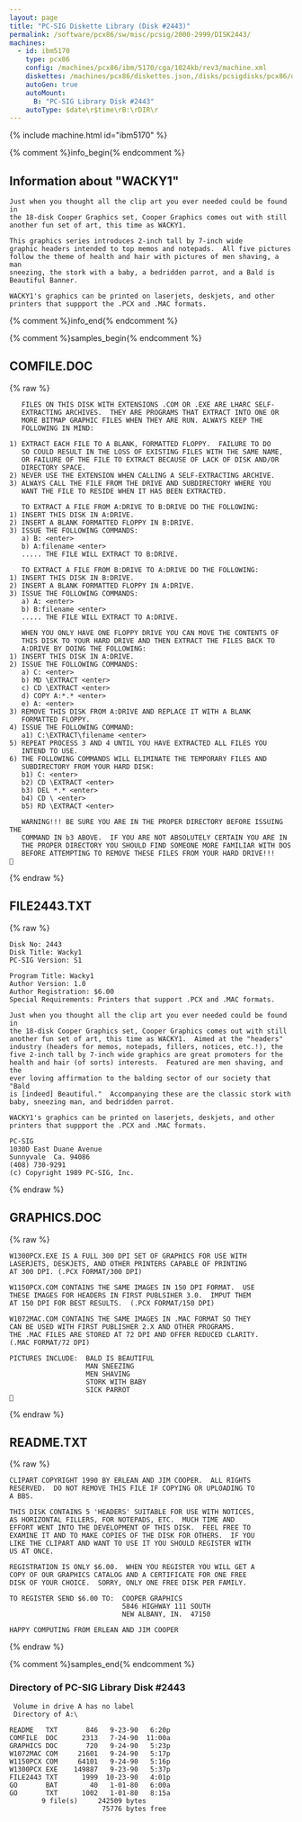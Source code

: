 ```yaml
---
layout: page
title: "PC-SIG Diskette Library (Disk #2443)"
permalink: /software/pcx86/sw/misc/pcsig/2000-2999/DISK2443/
machines:
  - id: ibm5170
    type: pcx86
    config: /machines/pcx86/ibm/5170/cga/1024kb/rev3/machine.xml
    diskettes: /machines/pcx86/diskettes.json,/disks/pcsigdisks/pcx86/diskettes.json
    autoGen: true
    autoMount:
      B: "PC-SIG Library Disk #2443"
    autoType: $date\r$time\rB:\rDIR\r
---
```


{% include machine.html id="ibm5170" %}

{% comment %}info_begin{% endcomment %}

## Information about "WACKY1"

    Just when you thought all the clip art you ever needed could be found in
    the 18-disk Cooper Graphics set, Cooper Graphics comes out with still
    another fun set of art, this time as WACKY1.
    
    This graphics series introduces 2-inch tall by 7-inch wide
    graphic headers intended to top memos and notepads.  All five pictures
    follow the theme of health and hair with pictures of men shaving, a man
    sneezing, the stork with a baby, a bedridden parrot, and a Bald is
    Beautiful Banner.
    
    WACKY1's graphics can be printed on laserjets, deskjets, and other
    printers that suppport the .PCX and .MAC formats.
{% comment %}info_end{% endcomment %}

{% comment %}samples_begin{% endcomment %}

## COMFILE.DOC

{% raw %}
```
   FILES ON THIS DISK WITH EXTENSIONS .COM OR .EXE ARE LHARC SELF-
   EXTRACTING ARCHIVES.  THEY ARE PROGRAMS THAT EXTRACT INTO ONE OR
   MORE BITMAP GRAPHIC FILES WHEN THEY ARE RUN. ALWAYS KEEP THE 
   FOLLOWING IN MIND:

1) EXTRACT EACH FILE TO A BLANK, FORMATTED FLOPPY.  FAILURE TO DO
   SO COULD RESULT IN THE LOSS OF EXISTING FILES WITH THE SAME NAME,
   OR FAILURE OF THE FILE TO EXTRACT BECAUSE OF LACK OF DISK AND/OR
   DIRECTORY SPACE.
2) NEVER USE THE EXTENSION WHEN CALLING A SELF-EXTRACTING ARCHIVE.
3) ALWAYS CALL THE FILE FROM THE DRIVE AND SUBDIRECTORY WHERE YOU
   WANT THE FILE TO RESIDE WHEN IT HAS BEEN EXTRACTED.

   TO EXTRACT A FILE FROM A:DRIVE TO B:DRIVE DO THE FOLLOWING:
1) INSERT THIS DISK IN A:DRIVE. 
2) INSERT A BLANK FORMATTED FLOPPY IN B:DRIVE. 
3) ISSUE THE FOLLOWING COMMANDS: 
   a) B: <enter>
   b) A:filename <enter> 
   ..... THE FILE WILL EXTRACT TO B:DRIVE.

   TO EXTRACT A FILE FROM B:DRIVE TO A:DRIVE DO THE FOLLOWING:
1) INSERT THIS DISK IN B:DRIVE.
2) INSERT A BLANK FORMATTED FLOPPY IN A:DRIVE. 
3) ISSUE THE FOLLOWING COMMANDS: 
   a) A: <enter>
   b) B:filename <enter> 
   ..... THE FILE WILL EXTRACT TO A:DRIVE.
 
   WHEN YOU ONLY HAVE ONE FLOPPY DRIVE YOU CAN MOVE THE CONTENTS OF
   THIS DISK TO YOUR HARD DRIVE AND THEN EXTRACT THE FILES BACK TO
   A:DRIVE BY DOING THE FOLLOWING:
1) INSERT THIS DISK IN A:DRIVE. 
2) ISSUE THE FOLLOWING COMMANDS:
   a) C: <enter> 
   b) MD \EXTRACT <enter> 
   c) CD \EXTRACT <enter>
   d) COPY A:*.* <enter> 
   e) A: <enter>
3) REMOVE THIS DISK FROM A:DRIVE AND REPLACE IT WITH A BLANK
   FORMATTED FLOPPY.  
4) ISSUE THE FOLLOWING COMMAND:
   a1) C:\EXTRACT\filename <enter>
5) REPEAT PROCESS 3 AND 4 UNTIL YOU HAVE EXTRACTED ALL FILES YOU
   INTEND TO USE.  
6) THE FOLLOWING COMMANDS WILL ELIMINATE THE TEMPORARY FILES AND 
   SUBDIRECTORY FROM YOUR HARD DISK:
   b1) C: <enter> 
   b2) CD \EXTRACT <enter> 
   b3) DEL *.* <enter>
   b4) CD \ <enter> 
   b5) RD \EXTRACT <enter>

   WARNING!!! BE SURE YOU ARE IN THE PROPER DIRECTORY BEFORE ISSUING THE 
   COMMAND IN b3 ABOVE.  IF YOU ARE NOT ABSOLUTELY CERTAIN YOU ARE IN
   THE PROPER DIRECTORY YOU SHOULD FIND SOMEONE MORE FAMILIAR WITH DOS
   BEFORE ATTEMPTING TO REMOVE THESE FILES FROM YOUR HARD DRIVE!!!

```
{% endraw %}

## FILE2443.TXT

{% raw %}
```
Disk No: 2443                                                           
Disk Title: Wacky1                                                      
PC-SIG Version: S1                                                      
                                                                        
Program Title: Wacky1                                                   
Author Version: 1.0                                                     
Author Registration: $6.00                                              
Special Requirements: Printers that support .PCX and .MAC formats.      
                                                                        
Just when you thought all the clip art you ever needed could be found in
the 18-disk Cooper Graphics set, Cooper Graphics comes out with still   
another fun set of art, this time as WACKY1.  Aimed at the "headers"    
industry (headers for memos, notepads, fillers, notices, etc.!), the    
five 2-inch tall by 7-inch wide graphics are great promoters for the    
health and hair (of sorts) interests.  Featured are men shaving, and the
ever loving affirmation to the balding sector of our society that "Bald 
is [indeed] Beautiful."  Accompanying these are the classic stork with  
baby, sneezing man, and bedridden parrot.                               
                                                                        
WACKY1's graphics can be printed on laserjets, deskjets, and other      
printers that suppport the .PCX and .MAC formats.                       
                                                                        
PC-SIG                                                                  
1030D East Duane Avenue                                                 
Sunnyvale  Ca. 94086                                                    
(408) 730-9291                                                          
(c) Copyright 1989 PC-SIG, Inc.                                         
```
{% endraw %}

## GRAPHICS.DOC

{% raw %}
```
W1300PCX.EXE IS A FULL 300 DPI SET OF GRAPHICS FOR USE WITH
LASERJETS, DESKJETS, AND OTHER PRINTERS CAPABLE OF PRINTING
AT 300 DPI. (.PCX FORMAT/300 DPI)

W1150PCX.COM CONTAINS THE SAME IMAGES IN 150 DPI FORMAT.  USE
THESE IMAGES FOR HEADERS IN FIRST PUBLSIHER 3.0.  IMPUT THEM
AT 150 DPI FOR BEST RESULTS.  (.PCX FORMAT/150 DPI)

W1072MAC.COM CONTAINS THE SAME IMAGES IN .MAC FORMAT SO THEY
CAN BE USED WITH FIRST PUBLISHER 2.X AND OTHER PROGRAMS. 
THE .MAC FILES ARE STORED AT 72 DPI AND OFFER REDUCED CLARITY.
(.MAC FORMAT/72 DPI)

PICTURES INCLUDE:  BALD IS BEAUTIFUL
                   MAN SNEEZING
                   MEN SHAVING
                   STORK WITH BABY
                   SICK PARROT

```
{% endraw %}

## README.TXT

{% raw %}
```
CLIPART COPYRIGHT 1990 BY ERLEAN AND JIM COOPER.  ALL RIGHTS
RESERVED.  DO NOT REMOVE THIS FILE IF COPYING OR UPLOADING TO 
A BBS.

THIS DISK CONTAINS 5 'HEADERS' SUITABLE FOR USE WITH NOTICES, 
AS HORIZONTAL FILLERS, FOR NOTEPADS, ETC.  MUCH TIME AND 
EFFORT WENT INTO THE DEVELOPMENT OF THIS DISK.  FEEL FREE TO 
EXAMINE IT AND TO MAKE COPIES OF THE DISK FOR OTHERS.  IF YOU
LIKE THE CLIPART AND WANT TO USE IT YOU SHOULD REGISTER WITH
US AT ONCE.

REGISTRATION IS ONLY $6.00.  WHEN YOU REGISTER YOU WILL GET A
COPY OF OUR GRAPHICS CATALOG AND A CERTIFICATE FOR ONE FREE 
DISK OF YOUR CHOICE.  SORRY, ONLY ONE FREE DISK PER FAMILY.

TO REGISTER SEND $6.00 TO:  COOPER GRAPHICS
                            5846 HIGHWAY 111 SOUTH
                            NEW ALBANY, IN.  47150

HAPPY COMPUTING FROM ERLEAN AND JIM COOPER
```
{% endraw %}

{% comment %}samples_end{% endcomment %}

### Directory of PC-SIG Library Disk #2443

     Volume in drive A has no label
     Directory of A:\

    README   TXT       846   9-23-90   6:20p
    COMFILE  DOC      2313   7-24-90  11:00a
    GRAPHICS DOC       720   9-24-90   5:23p
    W1072MAC COM     21601   9-24-90   5:17p
    W1150PCX COM     64101   9-24-90   5:16p
    W1300PCX EXE    149887   9-23-90   5:37p
    FILE2443 TXT      1999  10-23-90   4:01p
    GO       BAT        40   1-01-80   6:00a
    GO       TXT      1002   1-01-80   8:15a
            9 file(s)     242509 bytes
                           75776 bytes free
